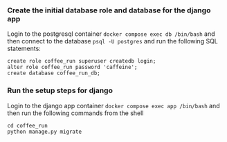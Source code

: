 ### Create the initial database role and database for the django app

Login to the postgresql container `docker compose exec db /bin/bash` and then connect to the database `psql -U postgres` and run the following SQL statements:

```
create role coffee_run superuser createdb login;
alter role coffee_run password 'caffeine';
create database coffee_run_db;
```

### Run the setup steps for django

Login to the django app container `docker compose exec app /bin/bash` and then run the following commands from the shell

```
cd coffee_run
python manage.py migrate
```